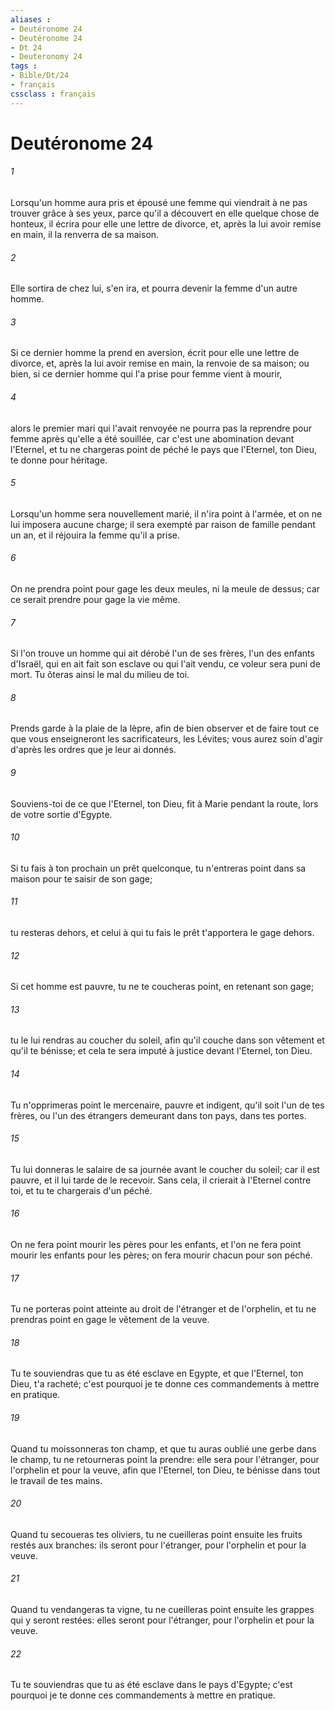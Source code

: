 ```yaml
---
aliases : 
- Deutéronome 24
- Deutéronome 24
- Dt 24
- Deuteronomy 24
tags : 
- Bible/Dt/24
- français
cssclass : français
---
```


# Deutéronome 24

###### 1
Lorsqu'un homme aura pris et épousé une femme qui viendrait à ne pas trouver grâce à ses yeux, parce qu'il a découvert en elle quelque chose de honteux, il écrira pour elle une lettre de divorce, et, après la lui avoir remise en main, il la renverra de sa maison.
###### 2
Elle sortira de chez lui, s'en ira, et pourra devenir la femme d'un autre homme.
###### 3
Si ce dernier homme la prend en aversion, écrit pour elle une lettre de divorce, et, après la lui avoir remise en main, la renvoie de sa maison; ou bien, si ce dernier homme qui l'a prise pour femme vient à mourir,
###### 4
alors le premier mari qui l'avait renvoyée ne pourra pas la reprendre pour femme après qu'elle a été souillée, car c'est une abomination devant l'Eternel, et tu ne chargeras point de péché le pays que l'Eternel, ton Dieu, te donne pour héritage.
###### 5
Lorsqu'un homme sera nouvellement marié, il n'ira point à l'armée, et on ne lui imposera aucune charge; il sera exempté par raison de famille pendant un an, et il réjouira la femme qu'il a prise.
###### 6
On ne prendra point pour gage les deux meules, ni la meule de dessus; car ce serait prendre pour gage la vie même.
###### 7
Si l'on trouve un homme qui ait dérobé l'un de ses frères, l'un des enfants d'Israël, qui en ait fait son esclave ou qui l'ait vendu, ce voleur sera puni de mort. Tu ôteras ainsi le mal du milieu de toi.
###### 8
Prends garde à la plaie de la lèpre, afin de bien observer et de faire tout ce que vous enseigneront les sacrificateurs, les Lévites; vous aurez soin d'agir d'après les ordres que je leur ai donnés.
###### 9
Souviens-toi de ce que l'Eternel, ton Dieu, fit à Marie pendant la route, lors de votre sortie d'Egypte.
###### 10
Si tu fais à ton prochain un prêt quelconque, tu n'entreras point dans sa maison pour te saisir de son gage;
###### 11
tu resteras dehors, et celui à qui tu fais le prêt t'apportera le gage dehors.
###### 12
Si cet homme est pauvre, tu ne te coucheras point, en retenant son gage;
###### 13
tu le lui rendras au coucher du soleil, afin qu'il couche dans son vêtement et qu'il te bénisse; et cela te sera imputé à justice devant l'Eternel, ton Dieu.
###### 14
Tu n'opprimeras point le mercenaire, pauvre et indigent, qu'il soit l'un de tes frères, ou l'un des étrangers demeurant dans ton pays, dans tes portes.
###### 15
Tu lui donneras le salaire de sa journée avant le coucher du soleil; car il est pauvre, et il lui tarde de le recevoir. Sans cela, il crierait à l'Eternel contre toi, et tu te chargerais d'un péché.
###### 16
On ne fera point mourir les pères pour les enfants, et l'on ne fera point mourir les enfants pour les pères; on fera mourir chacun pour son péché.
###### 17
Tu ne porteras point atteinte au droit de l'étranger et de l'orphelin, et tu ne prendras point en gage le vêtement de la veuve.
###### 18
Tu te souviendras que tu as été esclave en Egypte, et que l'Eternel, ton Dieu, t'a racheté; c'est pourquoi je te donne ces commandements à mettre en pratique.
###### 19
Quand tu moissonneras ton champ, et que tu auras oublié une gerbe dans le champ, tu ne retourneras point la prendre: elle sera pour l'étranger, pour l'orphelin et pour la veuve, afin que l'Eternel, ton Dieu, te bénisse dans tout le travail de tes mains.
###### 20
Quand tu secoueras tes oliviers, tu ne cueilleras point ensuite les fruits restés aux branches: ils seront pour l'étranger, pour l'orphelin et pour la veuve.
###### 21
Quand tu vendangeras ta vigne, tu ne cueilleras point ensuite les grappes qui y seront restées: elles seront pour l'étranger, pour l'orphelin et pour la veuve.
###### 22
Tu te souviendras que tu as été esclave dans le pays d'Egypte; c'est pourquoi je te donne ces commandements à mettre en pratique.

